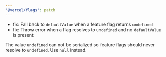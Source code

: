 ```yaml
---
'@vercel/flags': patch
---
```


- fix: Fall back to `defaultValue` when a feature flag returns `undefined`
- fix: Throw error when a flag resolves to `undefined` and no `defaultValue` is present

The value `undefined` can not be serialized so feature flags should never resolve to `undefined`. Use `null` instead.

